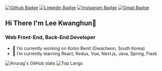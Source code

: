 [![Github Badge](https://img.shields.io/badge/-My%20Page-black?style=flat-square&logo=github&link=https://lkhoony.github.io/my-resume/)](https://lkhoony.github.io/my-resume/)
[![Linkedin Badge](https://img.shields.io/badge/-LinkedIn-blue?style=flat-square&logo=Linkedin&logoColor=white&link=https://www.linkedin.com/in/%EA%B4%91%ED%9B%88-%EC%9D%B4-560664216/)](https://www.linkedin.com/in/%EA%B4%91%ED%9B%88-%EC%9D%B4-560664216/)
[![Instagram Badge](https://img.shields.io/badge/-Instagram-black?style=flat-square&logo=Instagram&link=https://www.facebook.com/kwanghun.lee.16/)](https://www.facebook.com/kwanghun.lee.16/)
[![Gmail Badge](https://img.shields.io/badge/Gmail-d14836?style=flat-square&logo=Gmail&logoColor=white&link=mailto:lkh14011424@gmail.com)](mailto:lkh14011424@gmail.com)  

## Hi There I'm Lee Kwanghun👋

### Web Front-End, Back-End Developer

- 🔭 I’m currently working on Kolon Benit (Gwacheon, South Korea)
- 🌱 I’m currently learning React, Redux, Vue, Next.js, Java, Spring, Flask

![Anurag's GitHub stats](https://github-readme-stats.vercel.app/api?username=lkhoony&show_icons=true&theme=dark&line_height=20)
![Top Langs](https://github-readme-stats.vercel.app/api/top-langs/?username=lkhoony&layout=compact&hide=jupyter%20notebook,html,css)
